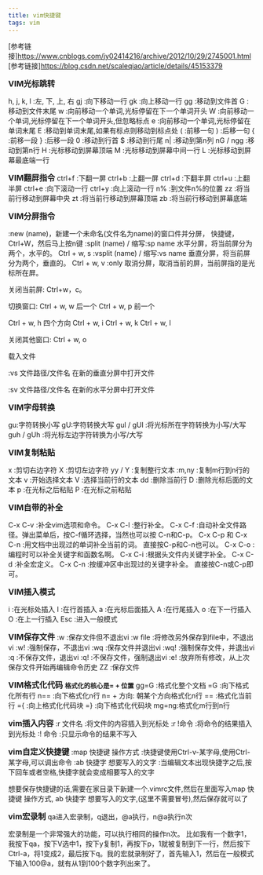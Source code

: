 ```yaml
---
title: vim快捷键
tags: vim
---
```

[参考链接]https://www.cnblogs.com/jy02414216/archive/2012/10/29/2745001.html
[参考链接]https://blog.csdn.net/scaleqiao/article/details/45153379
<!--more-->
<font size=3>**VIM光标跳转**</font>

h, j, k, l :左, 下, 上, 右
gj :向下移动一行 
gk :向上移动一行
gg :移动到文件首
G :移动到文件末尾
w :向前移动一个单词,光标停留在下一个单词开头 
W :向前移动一个单词,光标停留在下一个单词开头,但忽略标点
e :向前移动一个单词,光标停留在单词末尾
E :移动到单词末尾,如果有标点则移动到标点处
( :前移一句
) :后移一句
{ :前移一段
} :后移一段
0 :移动到行首
$ :移动到行尾
n| :移动到第n列
nG / ngg :移动到第n行
H :光标移动到屏幕顶端
M :光标移动到屏幕中间一行
L :光标移动到屏幕最底端一行


<font size=3>**VIM翻屏指令**</font>
ctrl+f :下翻一屏
ctrl+b :上翻一屏
ctrl+d :下翻半屏
ctrl+u :上翻半屏
ctrl+e :向下滚动一行
ctrl+y :向上滚动一行
n% :到文件n%的位置
zz :将当前行移动到屏幕中央
zt :将当前行移动到屏幕顶端
zb :将当前行移动到屏幕底端


<font size=3>**VIM分屏指令**</font>

:new (name)，新建一个未命名(文件名为name)的窗口件并分屏， 快捷键，Ctrl+W，然后马上按n键
:split (name) / 缩写:sp name 水平分屏，将当前屏分为两个，水平的。   Ctrl + w, s
:vsplit (name) / 缩写:vs name 垂直分屏，将当前屏分为两个，垂直的。  Ctrl + w, v
:only 取消分屏，取消当前的屏，当前屏指的是光标所在屏。

关闭当前屏: Ctrl+w，c。

切换窗口:
Ctrl + w, w 后一个
Ctrl + w, p 前一个

Ctrl + w, h 四个方向
Ctrl + w, i
Ctrl + w, k
Ctrl + w, l

关闭其他窗口:
Ctrl + w, o

载入文件

:vs  文件路径/文件名      在新的垂直分屏中打开文件

:sv  文件路径/文件名      在新的水平分屏中打开文件


<font size=3>**VIM字母转换**</font>

gu:字符转换小写 
gU:字符转换大写
gul / gUl :将光标所在字符转换为小写/大写
guh / gUh :将光标左边字符转换为小写/大写


<font size=3>**VIM复制粘贴**</font>

x :剪切右边字符
X :剪切左边字符
yy / Y :复制整行文本
:m,ny :复制m行到n行的文本
v :开始选择文本
V :选择当前行的文本
dd :删除当前行
D :删除光标后面的文本
p :在光标之后粘贴
P :在光标之前粘贴


<font size=3>**VIM自带的补全**</font>

C-x C-v :补全vim选项和命令。
C-x C-l :整行补全。
C-x C-f :自动补全文件路径。弹出菜单后，按C-f循环选择，当然也可以按 C-n和C-p。
C-x C-p 和 C-x C-n :用文档中出现过的单词补全当前的词。 直接按C-p和C-n也可以。
C-x C-o :编程时可以补全关键字和函数名啊。
C-x C-i :根据头文件内关键字补全。
C-x C-d :补全宏定义。
C-x C-n :按缓冲区中出现过的关键字补全。 直接按C-n或C-p即可。


<font size=3>**VIM插入模式**</font>

i :在光标处插入
I :在行首插入
a :在光标后面插入
A :在行尾插入
o :在下一行插入
O :在上一行插入
Esc :进入一般模式


<font size=3>**VIM保存文件**</font>
:w :保存文件但不退出vi 
:w file :将修改另外保存到file中，不退出vi 
:w! :强制保存，不退出vi 
:wq :保存文件并退出vi 
:wq! :强制保存文件，并退出vi 
:q :不保存文件，退出vi 
:q! :不保存文件，强制退出vi 
:e! :放弃所有修改，从上次保存文件开始再编辑命令历史
ZZ :保存文件

<font size=3>**VIM格式化代码**</font>
<font size=2>**格式化的核心是= + 位置**</font>
gg=G :格式化整个文档
=G   :向下格式化所有行
n==  :向下格式化n行
n= + 方向: 朝某个方向格式化n行
==   :格式化当前行
={   :向上格式化代码块
=}   :向下格式化代码块
mg=ng:格式化m行到n行

<font size=3>**vim插入内容**</font>
:r 文件名 :将文件的内容插入到光标处
:r !命令 :将命令的结果插入到光标处
:! 命令 :只显示命令的结果不写入

<font size=3>**vim自定义快捷键**</font>
:map 快捷键 操作方式<ESC> :快捷键使用Ctrl-v-某字母,使用Ctrl-某字母,可以调出命令
:ab 快捷字 想要写入的文字 :当编辑文本出现快捷字之后,按下回车或者空格,快捷字就会变成相要写入的文字

想要保存快捷键的话,需要在家目录下新建一个.vimrc文件,然后在里面写入map 快捷键 操作方式,
ab 快捷字 想要写入的文字,(这里不需要冒号),然后保存就可以了

<font size=3>**vim宏录制**</font>
qa进入宏录制，q退出，@a执行，n@a执行n次

宏录制是一个非常强大的功能，可以执行相同的操作n次。
比如我有一个数字1，我按下qa，按下V选中1，按下y复制1，再按下p，1就被复制到下一行，然后按下Ctrl-a，将1变成2，最后按下q。我的宏就录制好了，首先输入1，然后在一般模式下输入100@a，就有从1到100个数字列出来了。

